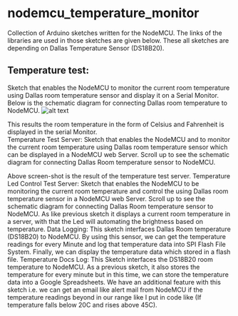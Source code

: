 # nodemcu_temperature_monitor

Collection of Arduino sketches written for the NodeMCU. The links of the libraries are used in those sketches are given below. These all sketches are depending on Dallas Temperature Sensor (DS18B20).

## Temperature test: 
Sketch that enables the NodeMCU to monitor the current room temperature using Dallas room temperature sensor and display it on a Serial Monitor. Below is the schematic diagram for connecting Dallas room temperature to NodeMCU. 
![alt text](https://www.dropbox.com/s/yqd4bwdeplg81lx/Schematic%20DS18B20.JPG?dl=0)


 
This results the room temperature in the form of Celsius and Fahrenheit is displayed in the serial Monitor.  
Temperature Test Server:
Sketch that enables the NodeMCU and to monitor the current room temperature using Dallas room temperature sensor which can be displayed in a NodeMCU web Server. Scroll up to see the schematic diagram for connecting Dallas Room temperature sensor to NodeMCU.

 

Above screen-shot is the result of the temperature test server.
Temperature Led Control Test Server: 
 Sketch that enables the NodeMCU to be monitoring the current room temperature and control the using Dallas room temperature sensor in a NodeMCU web Server. Scroll up to see the schematic diagram for connecting Dallas Room temperature sensor to NodeMCU.
As like previous sketch it displays a current room temperature in a server, with that the Led will automating the brightness based on temperature.
Data Logging: 
This sketch interfaces Dallas Room temperature (DS18B20) to NodeMCU. By using this sensor, we can get the temperature readings for every Minute and log that temperature data into SPI Flash File System. Finally, we can display the temperature data which stored in a flash file.
Temperature Docs Log:
This Sketch interfaces the DS18B20 room temperature to NodeMCU. As a previous sketch, it also stores the temperature for every minute but in this time, we can store the temperature data into a Google Spreadsheets. We have an additional feature with this sketch i.e. we can get an email like alert mail from NodeMCU if the temperature readings beyond in our range like I put in code like (If temperature falls below 20C and rises above 45C).
 









